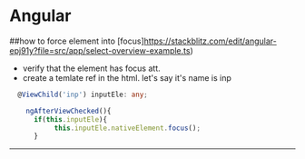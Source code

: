 # Angular

##how to force element into [focus]https://stackblitz.com/edit/angular-epj91y?file=src/app/select-overview-example.ts)
- verify that the element has focus att. 
- create a temlate ref in the html. let's say it's name is inp
```ts
  @ViewChild('inp') inputEle: any; 

    ngAfterViewChecked(){
      if(this.inputEle){
           this.inputEle.nativeElement.focus();
      }
```
----------------------------------
